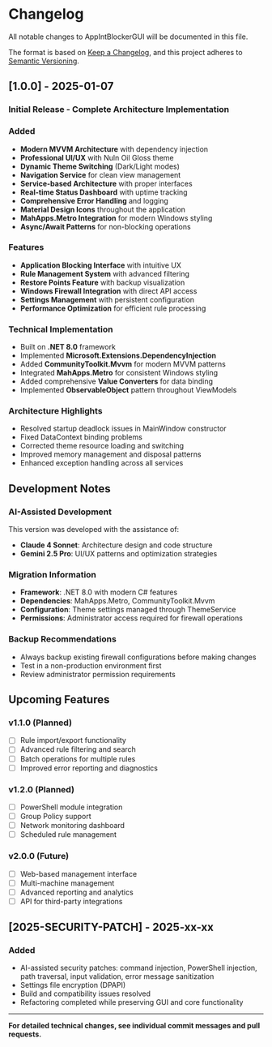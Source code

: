# Changelog

All notable changes to AppIntBlockerGUI will be documented in this file.

The format is based on [Keep a Changelog](https://keepachangelog.com/en/1.0.0/),
and this project adheres to [Semantic Versioning](https://semver.org/spec/v2.0.0.html).

## [1.0.0] - 2025-01-07

### Initial Release - Complete Architecture Implementation

### Added
- **Modern MVVM Architecture** with dependency injection
- **Professional UI/UX** with Nuln Oil Gloss theme
- **Dynamic Theme Switching** (Dark/Light modes)
- **Navigation Service** for clean view management
- **Service-based Architecture** with proper interfaces
- **Real-time Status Dashboard** with uptime tracking
- **Comprehensive Error Handling** and logging
- **Material Design Icons** throughout the application
- **MahApps.Metro Integration** for modern Windows styling
- **Async/Await Patterns** for non-blocking operations

### Features
- **Application Blocking Interface** with intuitive UX
- **Rule Management System** with advanced filtering
- **Restore Points Feature** with backup visualization
- **Windows Firewall Integration** with direct API access
- **Settings Management** with persistent configuration
- **Performance Optimization** for efficient rule processing

### Technical Implementation
- Built on **.NET 8.0** framework
- Implemented **Microsoft.Extensions.DependencyInjection**
- Added **CommunityToolkit.Mvvm** for modern MVVM patterns
- Integrated **MahApps.Metro** for consistent Windows styling
- Added comprehensive **Value Converters** for data binding
- Implemented **ObservableObject** pattern throughout ViewModels

### Architecture Highlights
- Resolved startup deadlock issues in MainWindow constructor
- Fixed DataContext binding problems
- Corrected theme resource loading and switching
- Improved memory management and disposal patterns
- Enhanced exception handling across all services

## Development Notes

### AI-Assisted Development
This version was developed with the assistance of:
- **Claude 4 Sonnet**: Architecture design and code structure
- **Gemini 2.5 Pro**: UI/UX patterns and optimization strategies

### Migration Information
- **Framework**: .NET 8.0 with modern C# features
- **Dependencies**: MahApps.Metro, CommunityToolkit.Mvvm
- **Configuration**: Theme settings managed through ThemeService
- **Permissions**: Administrator access required for firewall operations

### Backup Recommendations
- Always backup existing firewall configurations before making changes
- Test in a non-production environment first
- Review administrator permission requirements

## Upcoming Features

### v1.1.0 (Planned)
- [ ] Rule import/export functionality
- [ ] Advanced rule filtering and search
- [ ] Batch operations for multiple rules
- [ ] Improved error reporting and diagnostics

### v1.2.0 (Planned)
- [ ] PowerShell module integration
- [ ] Group Policy support
- [ ] Network monitoring dashboard
- [ ] Scheduled rule management

### v2.0.0 (Future)
- [ ] Web-based management interface
- [ ] Multi-machine management
- [ ] Advanced reporting and analytics
- [ ] API for third-party integrations

## [2025-SECURITY-PATCH] - 2025-xx-xx
### Added
- AI-assisted security patches: command injection, PowerShell injection, path traversal, input validation, error message sanitization
- Settings file encryption (DPAPI)
- Build and compatibility issues resolved
- Refactoring completed while preserving GUI and core functionality

---

**For detailed technical changes, see individual commit messages and pull requests.** 